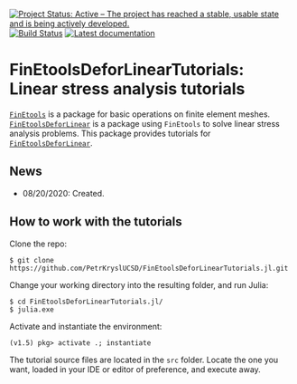 [![Project Status: Active – The project has reached a stable, usable state and is being actively developed.](http://www.repostatus.org/badges/latest/active.svg)](http://www.repostatus.org/#active)
[![Build Status](https://travis-ci.com/PetrKryslUCSD/FinEtoolsDeforLinearTutorials.jl.svg?branch=master)](https://travis-ci.com/PetrKryslUCSD/FinEtoolsDeforLinearTutorials.jl)
[![Latest documentation](https://img.shields.io/badge/docs-latest-blue.svg)](https://petrkryslucsd.github.io/FinEtoolsDeforLinearTutorials.jl/dev)

# FinEtoolsDeforLinearTutorials: Linear stress analysis tutorials


[`FinEtools`](https://github.com/PetrKryslUCSD/FinEtools.jl.git) is a package
for basic operations on finite element meshes. [`FinEtoolsDeforLinear`](https://github.com/PetrKryslUCSD/FinEtoolsDeforLinear.jl.git) is a
package using `FinEtools` to solve linear stress analysis problems. This package provides tutorials for  [`FinEtoolsDeforLinear`](https://github.com/PetrKryslUCSD/FinEtoolsDeforLinear.jl.git).

## News

- 08/20/2020: Created.


## How to work with the tutorials

Clone the repo:
```
$ git clone https://github.com/PetrKryslUCSD/FinEtoolsDeforLinearTutorials.jl.git
```
Change your working directory into the resulting folder, and run Julia:
```
$ cd FinEtoolsDeforLinearTutorials.jl/
$ julia.exe
```
Activate and instantiate the environment:
```
(v1.5) pkg> activate .; instantiate
```
The tutorial source files are located in the `src` folder.
Locate the one you want, loaded in your IDE or editor of preference, and execute away.

